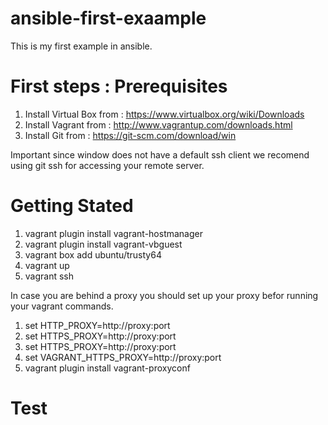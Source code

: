 # ansible-first-exaample
This is my first example in ansible.

# First steps : Prerequisites 

1. Install Virtual Box from : https://www.virtualbox.org/wiki/Downloads
2. Install Vagrant from : http://www.vagrantup.com/downloads.html
3. Install Git from : https://git-scm.com/download/win

Important since window does not have a default ssh client we recomend using git ssh for accessing your remote server.

# Getting Stated

1. vagrant plugin install vagrant-hostmanager
2. vagrant plugin install vagrant-vbguest 
3. vagrant box add ubuntu/trusty64
4. vagrant up
5. vagrant ssh

In case you are behind a proxy you should set up your proxy befor running your vagrant commands.

1. set HTTP_PROXY=http://proxy:port
2. set HTTPS_PROXY=http://proxy:port
3. set HTTPS_PROXY=http://proxy:port
4. set VAGRANT_HTTPS_PROXY=http://proxy:port
5. vagrant plugin install vagrant-proxyconf


# Test

